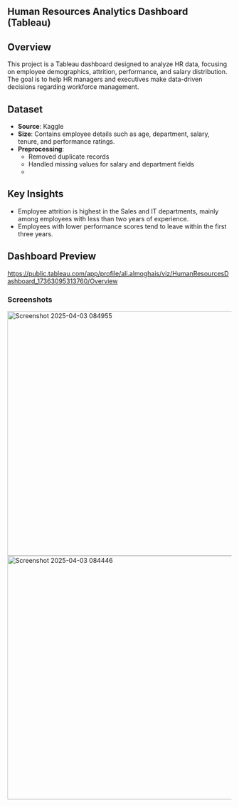 ## Human Resources Analytics Dashboard (Tableau)

## Overview  
This project is a Tableau dashboard designed to analyze HR data, focusing on employee demographics, attrition, performance, and salary distribution. The goal is to help HR managers and executives make data-driven decisions regarding workforce management.  

## Dataset  
- **Source**: Kaggle
- **Size**: Contains employee details such as age, department, salary, tenure, and performance ratings.  
- **Preprocessing**:  
  - Removed duplicate records  
  - Handled missing values for salary and department fields
  - 
## Key Insights  
- Employee attrition is highest in the Sales and IT departments, mainly among employees with less than two years of experience.  
- Employees with lower performance scores tend to leave within the first three years.

## Dashboard Preview  
https://public.tableau.com/app/profile/ali.almoghais/viz/HumanResourcesDashboard_17363095313760/Overview

### Screenshots

<img width="550" alt="Screenshot 2025-04-03 084955" src="https://github.com/user-attachments/assets/9a732ac7-c1c7-43d8-afb6-db267c008c22" />

<img width="548" alt="Screenshot 2025-04-03 084446" src="https://github.com/user-attachments/assets/8cbb5e5d-bb43-4e40-88b8-8ae7b2583d82" />


